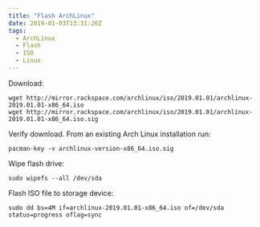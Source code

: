 ```yaml
---
title: "Flash ArchLinux"
date: 2019-01-03T13:31:26Z
tags:
  - ArchLinux
  - Flash
  - ISO
  - Linux
---
```

Download:
```
wget http://mirror.rackspace.com/archlinux/iso/2019.01.01/archlinux-2019.01.01-x86_64.iso
wget http://mirror.rackspace.com/archlinux/iso/2019.01.01/archlinux-2019.01.01-x86_64.iso.sig
```

Verify download. From an existing Arch Linux installation run:
```
pacman-key -v archlinux-version-x86_64.iso.sig
```

Wipe flash drive:
```
sudo wipefs --all /dev/sda
```

Flash ISO file to storage device:
```
sudo dd bs=4M if=archlinux-2019.01.01-x86_64.iso of=/dev/sda status=progress oflag=sync
```
